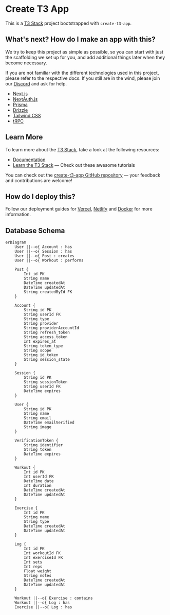 # Create T3 App

This is a [T3 Stack](https://create.t3.gg/) project bootstrapped with `create-t3-app`.

## What's next? How do I make an app with this?

We try to keep this project as simple as possible, so you can start with just the scaffolding we set up for you, and add additional things later when they become necessary.

If you are not familiar with the different technologies used in this project, please refer to the respective docs. If you still are in the wind, please join our [Discord](https://t3.gg/discord) and ask for help.

- [Next.js](https://nextjs.org)
- [NextAuth.js](https://next-auth.js.org)
- [Prisma](https://prisma.io)
- [Drizzle](https://orm.drizzle.team)
- [Tailwind CSS](https://tailwindcss.com)
- [tRPC](https://trpc.io)

## Learn More

To learn more about the [T3 Stack](https://create.t3.gg/), take a look at the following resources:

- [Documentation](https://create.t3.gg/)
- [Learn the T3 Stack](https://create.t3.gg/en/faq#what-learning-resources-are-currently-available) — Check out these awesome tutorials

You can check out the [create-t3-app GitHub repository](https://github.com/t3-oss/create-t3-app) — your feedback and contributions are welcome!

## How do I deploy this?

Follow our deployment guides for [Vercel](https://create.t3.gg/en/deployment/vercel), [Netlify](https://create.t3.gg/en/deployment/netlify) and [Docker](https://create.t3.gg/en/deployment/docker) for more information.

## Database Schema

```mermaid
erDiagram
    User ||--o{ Account : has
    User ||--o{ Session : has
    User ||--o{ Post : creates
    User ||--o{ Workout : performs

    Post {
        Int id PK
        String name
        DateTime createdAt
        DateTime updatedAt
        String createdById FK
    }

    Account {
        String id PK
        String userId FK
        String type
        String provider
        String providerAccountId
        String refresh_token
        String access_token
        Int expires_at
        String token_type
        String scope
        String id_token
        String session_state
    }

    Session {
        String id PK
        String sessionToken
        String userId FK
        DateTime expires
    }

    User {
        String id PK
        String name
        String email
        DateTime emailVerified
        String image
    }

    VerificationToken {
        String identifier
        String token
        DateTime expires
    }

    Workout {
        Int id PK
        Int userId FK
        DateTime date
        Int duration
        DateTime createdAt
        DateTime updatedAt
    }

    Exercise {
        Int id PK
        String name
        String type
        DateTime createdAt
        DateTime updatedAt
    }

    Log {
        Int id PK
        Int workoutId FK
        Int exerciseId FK
        Int sets
        Int reps
        Float weight
        String notes
        DateTime createdAt
        DateTime updatedAt
    }

    Workout ||--o{ Exercise : contains
    Workout ||--o{ Log : has
    Exercise ||--o{ Log : has
```
